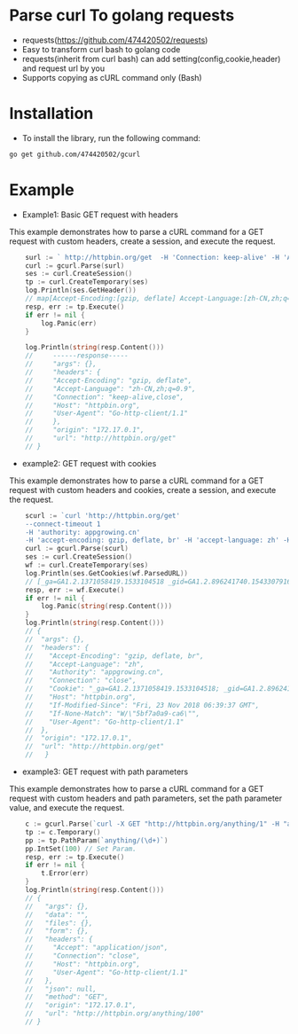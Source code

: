 # Parse curl To golang requests

* requests(https://github.com/474420502/requests)
* Easy to transform curl bash to golang code
* requests(inherit from curl bash) can add setting(config,cookie,header) and request url by you
* Supports copying as cURL command only (Bash)

# Installation

* To install the library, run the following command:
```bash
go get github.com/474420502/gcurl
```

# Example

* Example1: Basic GET request with headers

This example demonstrates how to parse a cURL command for a GET request with custom headers, create a session, and execute the request.
```go
	surl := ` http://httpbin.org/get  -H 'Connection: keep-alive' -H 'Accept-Encoding: gzip, deflate' -H 'Accept-Language: zh-CN,zh;q=0.9'`
	curl := gcurl.Parse(surl)
	ses := curl.CreateSession()
	tp := curl.CreateTemporary(ses)
	log.Println(ses.GetHeader())
	// map[Accept-Encoding:[gzip, deflate] Accept-Language:[zh-CN,zh;q=0.9] Connection:[keep-alive]]
	resp, err := tp.Execute()
	if err != nil {
		log.Panic(err)
	}

	log.Println(string(resp.Content()))
	//     ------response-----
	//     "args": {},
	//     "headers": {
	//     "Accept-Encoding": "gzip, deflate",
	//     "Accept-Language": "zh-CN,zh;q=0.9",
	//     "Connection": "keep-alive,close",
	//     "Host": "httpbin.org",
	//     "User-Agent": "Go-http-client/1.1"
	//     },
	//     "origin": "172.17.0.1",
	//     "url": "http://httpbin.org/get"
	// }
```

* example2: GET request with cookies

This example demonstrates how to parse a cURL command for a GET request with custom headers and cookies, create a session, and execute the request.

```go
	scurl := `curl 'http://httpbin.org/get' 
	--connect-timeout 1 
	-H 'authority: appgrowing.cn'
	-H 'accept-encoding: gzip, deflate, br' -H 'accept-language: zh' -H 'cookie: _ga=GA1.2.1371058419.1533104518; _gid=GA1.2.896241740.1543307916; _gat_gtag_UA_4002880_19=1' -H 'if-none-match: W/"5bf7a0a9-ca6"' -H 'if-modified-since: Fri, 23 Nov 2018 06:39:37 GMT'`
	curl := gcurl.Parse(scurl)
	ses := curl.CreateSession()
	wf := curl.CreateTemporary(ses)
	log.Println(ses.GetCookies(wf.ParsedURL))
	// [_ga=GA1.2.1371058419.1533104518 _gid=GA1.2.896241740.1543307916 _gat_gtag_UA_4002880_19=1]
	resp, err := wf.Execute()
	if err != nil {
		log.Panic(string(resp.Content()))
	}
	log.Println(string(resp.Content()))
	// {
	// 	"args": {},
	// 	"headers": {
	// 	  "Accept-Encoding": "gzip, deflate, br",
	// 	  "Accept-Language": "zh",
	// 	  "Authority": "appgrowing.cn",
	// 	  "Connection": "close",
	// 	  "Cookie": "_ga=GA1.2.1371058419.1533104518; _gid=GA1.2.896241740.1543307916; _gat_gtag_UA_4002880_19=1",
	// 	  "Host": "httpbin.org",
	// 	  "If-Modified-Since": "Fri, 23 Nov 2018 06:39:37 GMT",
	// 	  "If-None-Match": "W/\"5bf7a0a9-ca6\"",
	// 	  "User-Agent": "Go-http-client/1.1"
	// 	},
	// 	"origin": "172.17.0.1",
	// 	"url": "http://httpbin.org/get"
	//   }
```

* example3: GET request with path parameters

This example demonstrates how to parse a cURL command for a GET request with custom headers and path parameters, set the path parameter value, and execute the request.

```go
	c := gcurl.Parse(`curl -X GET "http://httpbin.org/anything/1" -H "accept: application/json"`)
	tp := c.Temporary()
	pp := tp.PathParam(`anything/(\d+)`)
	pp.IntSet(100) // Set Param. 
	resp, err := tp.Execute()
	if err != nil {
		t.Error(err)
	}
	log.Println(string(resp.Content()))
	// {
	//   "args": {}, 
	//   "data": "", 
	//   "files": {}, 
	//   "form": {}, 
	//   "headers": {
	//     "Accept": "application/json", 
	//     "Connection": "close", 
	//     "Host": "httpbin.org", 
	//     "User-Agent": "Go-http-client/1.1"
	//   }, 
	//   "json": null, 
	//   "method": "GET", 
	//   "origin": "172.17.0.1", 
	//   "url": "http://httpbin.org/anything/100"
	// }
```

